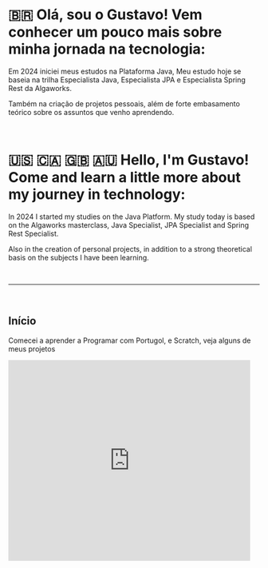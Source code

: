 # 🇧🇷 Olá, sou o Gustavo! Vem conhecer um pouco mais sobre minha jornada na tecnologia:

Em 2024 iniciei meus estudos na Plataforma Java, Meu estudo hoje se baseia na trilha Especialista Java, Especialista JPA e Especialista Spring Rest da Algaworks.

Também na criação de projetos pessoais, além de forte embasamento teórico sobre os assuntos que venho aprendendo.

<br>

# 🇺🇸 🇨🇦 🇬🇧 🇦🇺 Hello, I'm Gustavo! Come and learn a little more about my journey in technology:

In 2024 I started my studies on the Java Platform. My study today is based on the Algaworks masterclass, Java Specialist, JPA Specialist and Spring Rest Specialist.

Also in the creation of personal projects, in addition to a strong theoretical basis on the subjects I have been learning.

<br>
<hr>
<br>

## Início

Comecei a aprender a Programar com Portugol, e Scratch, veja alguns de meus projetos

<iframe src="https://scratch.mit.edu/projects/495089941/embed" allowtransparency="true" width="485" height="402" frameborder="0" scrolling="no" allowfullscreen></iframe>
